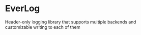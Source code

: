 # EverLog
Header-only logging library that supports multiple backends and customizable writing to each of them
